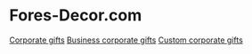 # Fores-Decor.com
<span> <a href="https://forest-decor.com/corporate-gifts" target="_blank">Corporate gifts</a>  </span>
<span> <a href="https://forest-decor.com/corporate-gifts" target="_blank">Business corporate gifts</a> </span>
<span> <a href="https://forest-decor.com/corporate-gifts">Custom corporate gifts</a> </span>
